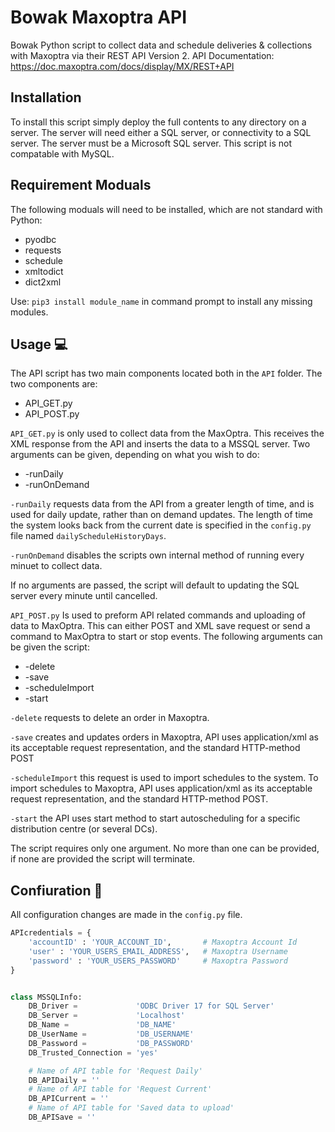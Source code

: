 # Bowak Maxoptra API

Bowak Python script to collect data and schedule deliveries & collections with Maxoptra via their REST API Version 2.
API Documentation: https://doc.maxoptra.com/docs/display/MX/REST+API

## Installation

To install this script simply deploy the full contents to any directory on a server. The server will need either a SQL server, or connectivity to a SQL server.
The server must be a Microsoft SQL server. This script is not compatable with MySQL.

## Requirement Moduals

The following moduals will need to be installed, which are not standard with Python:

- pyodbc
- requests
- schedule
- xmltodict
- dict2xml

Use: `pip3 install module_name` in command prompt to install any missing modules.

## Usage :computer:

The API script has two main components located both in the `API` folder. The two components are:

- API_GET.py
- API_POST.py

`API_GET.py` is only used to collect data from the MaxOptra. This receives the XML response from the API and inserts the data to a MSSQL server. Two arguments can be given, depending on what you wish to do:

- -runDaily
- -runOnDemand

`-runDaily` requests data from the API from a greater length of time, and is used for daily update, rather than on demand updates. The length of time the system looks back from the current date is specified in the `config.py` file named `dailyScheduleHistoryDays`.

`-runOnDemand` disables the scripts own internal method of running every minuet to collect data.

If no arguments are passed, the script will default to updating the SQL server every minute until cancelled.

`API_POST.py` Is used to preform API related commands and uploading of data to MaxOptra. This can either POST and XML save request or send a command to MaxOptra to start or stop events. The following arguments can be given the script:

- -delete
- -save
- -scheduleImport
- -start

`-delete` requests to delete an order in Maxoptra.

`-save` creates and updates orders in Maxoptra, API uses application/xml as its acceptable request representation, and the standard HTTP-method POST

`-scheduleImport` this request is used to import schedules to the system. To import schedules to Maxoptra, API uses application/xml as its acceptable request representation, and the standard HTTP-method POST.

`-start` the API uses start method to start autoscheduling for a specific distribution centre (or several DCs).

The script requires only one argument. No more than one can be provided, if none are provided the script will terminate.

## Confiuration :wrench:

All configuration changes are made in the `config.py` file.

```python
APIcredentials = {
    'accountID' : 'YOUR_ACCOUNT_ID',       # Maxoptra Account Id
    'user' : 'YOUR_USERS_EMAIL_ADDRESS',   # Maxoptra Username
    'password' : 'YOUR_USERS_PASSWORD'     # Maxoptra Password
}


class MSSQLInfo:
    DB_Driver =             'ODBC Driver 17 for SQL Server'
    DB_Server =             'Localhost'
    DB_Name =               'DB_NAME'
    DB_UserName =           'DB_USERNAME'
    DB_Password =           'DB_PASSWORD'
    DB_Trusted_Connection = 'yes'

    # Name of API table for 'Request Daily'
    DB_APIDaily = ''
    # Name of API table for 'Request Current'
    DB_APICurrent = ''
    # Name of API table for 'Saved data to upload'
    DB_APISave = ''
```
